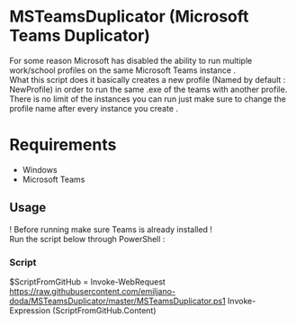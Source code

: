 # MSTeamsDuplicator (Microsoft Teams Duplicator)
For some reason Microsoft has disabled the ability to run multiple  work/school profiles on the same Microsoft Teams instance .<br>
What this script does it basically creates a new profile (Named by default : NewProfile) in order to run the same .exe of the teams with another profile.<br>
There is no limit of the instances you can run just make sure to change the profile name after every instance you create .

# Requirements
- Windows
- Microsoft Teams

## Usage
! Before running make sure Teams is already installed !<br>
Run the script below through PowerShell :
### Script
$ScriptFromGitHub = Invoke-WebRequest https://raw.githubusercontent.com/emiljano-doda/MSTeamsDuplicator/master/MSTeamsDuplicator.ps1 Invoke-Expression $($ScriptFromGitHub.Content)
